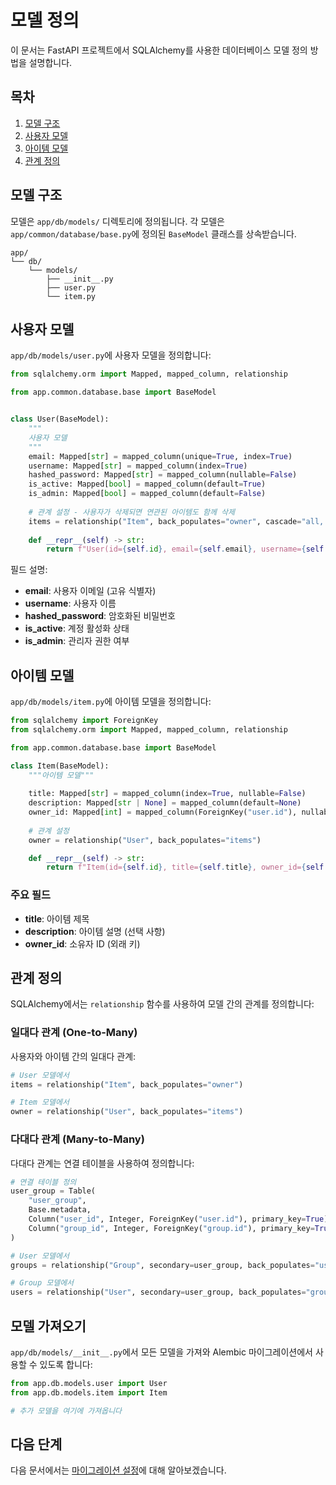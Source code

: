 # 모델 정의

이 문서는 FastAPI 프로젝트에서 SQLAlchemy를 사용한 데이터베이스 모델 정의 방법을 설명합니다.

## 목차

1. [모델 구조](#모델-구조)
2. [사용자 모델](#사용자-모델)
3. [아이템 모델](#아이템-모델)
4. [관계 정의](#관계-정의)

## 모델 구조

모델은 `app/db/models/` 디렉토리에 정의됩니다. 각 모델은 `app/common/database/base.py`에 정의된 `BaseModel` 클래스를 상속받습니다.

```
app/
└── db/
    └── models/
        ├── __init__.py
        ├── user.py
        └── item.py
```

## 사용자 모델

`app/db/models/user.py`에 사용자 모델을 정의합니다:

```python
from sqlalchemy.orm import Mapped, mapped_column, relationship

from app.common.database.base import BaseModel


class User(BaseModel):
    """
    사용자 모델
    """
    email: Mapped[str] = mapped_column(unique=True, index=True)
    username: Mapped[str] = mapped_column(index=True)
    hashed_password: Mapped[str] = mapped_column(nullable=False)
    is_active: Mapped[bool] = mapped_column(default=True)
    is_admin: Mapped[bool] = mapped_column(default=False)
    
    # 관계 설정 - 사용자가 삭제되면 연관된 아이템도 함께 삭제
    items = relationship("Item", back_populates="owner", cascade="all, delete-orphan")
    
    def __repr__(self) -> str:
        return f"User(id={self.id}, email={self.email}, username={self.username})"
```

필드 설명:

- **email**: 사용자 이메일 (고유 식별자)
- **username**: 사용자 이름
- **hashed_password**: 암호화된 비밀번호
- **is_active**: 계정 활성화 상태
- **is_admin**: 관리자 권한 여부

## 아이템 모델

`app/db/models/item.py`에 아이템 모델을 정의합니다:

```python
from sqlalchemy import ForeignKey
from sqlalchemy.orm import Mapped, mapped_column, relationship

from app.common.database.base import BaseModel

class Item(BaseModel):
    """아이템 모델"""
    
    title: Mapped[str] = mapped_column(index=True, nullable=False)
    description: Mapped[str | None] = mapped_column(default=None)
    owner_id: Mapped[int] = mapped_column(ForeignKey("user.id"), nullable=False)
    
    # 관계 설정
    owner = relationship("User", back_populates="items")

    def __repr__(self) -> str:
        return f"Item(id={self.id}, title={self.title}, owner_id={self.owner_id})"
```

### 주요 필드

- **title**: 아이템 제목
- **description**: 아이템 설명 (선택 사항)
- **owner_id**: 소유자 ID (외래 키)

## 관계 정의

SQLAlchemy에서는 `relationship` 함수를 사용하여 모델 간의 관계를 정의합니다:

### 일대다 관계 (One-to-Many)

사용자와 아이템 간의 일대다 관계:

```python
# User 모델에서
items = relationship("Item", back_populates="owner")

# Item 모델에서
owner = relationship("User", back_populates="items")
```

### 다대다 관계 (Many-to-Many)

다대다 관계는 연결 테이블을 사용하여 정의합니다:

```python
# 연결 테이블 정의
user_group = Table(
    "user_group",
    Base.metadata,
    Column("user_id", Integer, ForeignKey("user.id"), primary_key=True),
    Column("group_id", Integer, ForeignKey("group.id"), primary_key=True)
)

# User 모델에서
groups = relationship("Group", secondary=user_group, back_populates="users")

# Group 모델에서
users = relationship("User", secondary=user_group, back_populates="groups")
```

## 모델 가져오기

`app/db/models/__init__.py`에서 모든 모델을 가져와 Alembic 마이그레이션에서 사용할 수 있도록 합니다:

```python
from app.db.models.user import User
from app.db.models.item import Item

# 추가 모델을 여기에 가져옵니다
```

## 다음 단계

다음 문서에서는 [마이그레이션 설정](./03-migrations.md)에 대해 알아보겠습니다.
